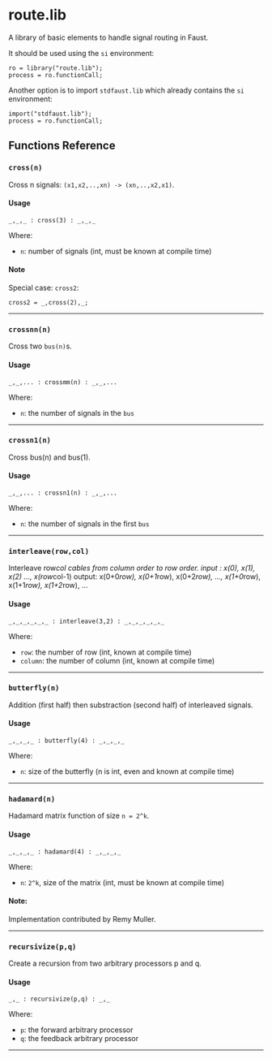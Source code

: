 
# route.lib 
A library of basic elements to handle signal routing in Faust.

It should be used using the `si` environment:

```
ro = library("route.lib");
process = ro.functionCall;
```

Another option is to import `stdfaust.lib` which already contains the `si`
environment:

```
import("stdfaust.lib");
process = ro.functionCall;
```

## Functions Reference

### `cross(n)`
Cross n signals: `(x1,x2,..,xn) -> (xn,..,x2,x1)`.

#### Usage

```
_,_,_ : cross(3) : _,_,_
```

Where:

* `n`: number of signals (int, must be known at compile time)

#### Note

Special case: `cross2`:

```
cross2 = _,cross(2),_;
```

---


### `crossnn(n)`
Cross two `bus(n)`s.

#### Usage

```
_,_,... : crossmm(n) : _,_,...
```

Where:

* `n`: the number of signals in the `bus`

---


### `crossn1(n)`
Cross bus(n) and bus(1).

#### Usage

```
_,_,... : crossn1(n) : _,_,...
```

Where:

* `n`: the number of signals in the first `bus`

---


### `interleave(row,col)`
Interleave row*col cables from column order to row order.
input : x(0), x(1), x(2) ..., x(row*col-1)
output: x(0+0*row), x(0+1*row), x(0+2*row), ..., x(1+0*row), x(1+1*row), x(1+2*row), ...

#### Usage

```
_,_,_,_,_,_ : interleave(3,2) : _,_,_,_,_,_
```

Where:

* `row`: the number of row (int, known at compile time)
* `column`: the number of column (int, known at compile time)

---


### `butterfly(n)`
Addition (first half) then substraction (second half) of interleaved signals.

#### Usage

```
_,_,_,_ : butterfly(4) : _,_,_,_
```

Where:

* `n`: size of the butterfly (n is int, even and known at compile time)

---


### `hadamard(n)`
Hadamard matrix function of size `n = 2^k`.

#### Usage

```
_,_,_,_ : hadamard(4) : _,_,_,_
```

Where:

* `n`: `2^k`, size of the matrix (int, must be known at compile time)

#### Note:

Implementation contributed by Remy Muller.

---


### `recursivize(p,q)`
Create a recursion from two arbitrary processors p and q.

#### Usage

```
_,_ : recursivize(p,q) : _,_

```

Where:

* `p`: the forward arbitrary processor
* `q`: the feedback arbitrary processor

---

